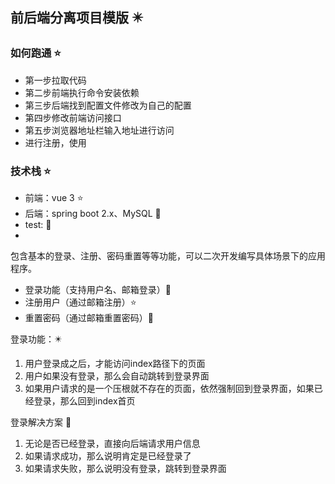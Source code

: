 ## 前后端分离项目模版 ✴️

### 如何跑通 ⭐

- 第一步拉取代码
- 第二步前端执行命令安装依赖
- 第三步后端找到配置文件修改为自己的配置
- 第四步修改前端访问接口
- 第五步浏览器地址栏输入地址进行访问
- 进行注册，使用

### 技术栈 ⭐
- 前端：vue 3 ⭐
- 后端：spring boot 2.x、MySQL 🌟
- test: 🐔
- 

包含基本的登录、注册、密码重置等等功能，可以二次开发编写具体场景下的应用程序。

* 登录功能（支持用户名、邮箱登录）🌟
* 注册用户（通过邮箱注册）⭐
* 重置密码（通过邮箱重置密码）🌠

登录功能：✴️
1. 用户登录成之后，才能访问index路径下的页面
2. 用户如果没有登录，那么会自动跳转到登录界面
3. 如果用户请求的是一个压根就不存在的页面，依然强制回到登录界面，如果已经登录，那么回到index首页

登录解决方案 🐤
1. 无论是否已经登录，直接向后端请求用户信息
2. 如果请求成功，那么说明肯定是已经登录了
3. 如果请求失败，那么说明没有登录，跳转到登录界面
